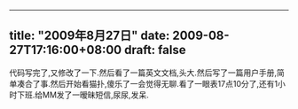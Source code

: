 
---
title: "2009年8月27日"
date: 2009-08-27T17:16:00+08:00
draft: false
---

代码写完了,又修改了一下.然后看了一篇英文文档,头大.然后写了一篇用户手册,简单凑合了事.然后开始看猫扑,傻乐了一会觉得无聊.看了一眼表17点10分了,还有1小时下班.给MM发了一暧昧短信,尿尿,发呆.

